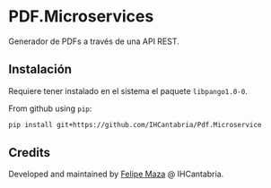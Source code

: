 # PDF.Microservices

Generador de PDFs a través de una API REST.

## Instalación

Requiere tener instalado en el sistema el paquete `libpango1.0-0`.

From github using `pip`:

```sh
pip install git+https://github.com/IHCantabria/Pdf.Microservice
```

## Credits

Developed and maintained by [Felipe Maza](https://ihcantabria.com/directorio-personal/felipe-maza-fernandez/) @ IHCantabria.
